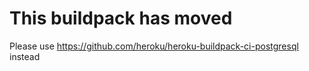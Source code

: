 This buildpack has moved
=========================

Please use https://github.com/heroku/heroku-buildpack-ci-postgresql instead
